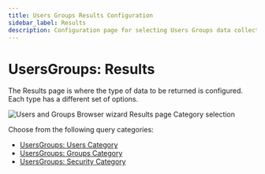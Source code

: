 ```yaml
---
title: Users Groups Results Configuration
sidebar_label: Results
description: Configuration page for selecting Users Groups data collector results including user and group properties and relationships.
---
```


# UsersGroups: Results

The Results page is where the type of data to be returned is configured. Each type has a different
set of options.

![Users and Groups Browser wizard Results page Category selection](/img/versioned_docs/accessanalyzer_11.6/accessanalyzer/admin/datacollector/adinventory/results.webp)

Choose from the following query categories:

- [UsersGroups: Users Category](/docs/accessanalyzer/11.6/accessanalyzer/admin/datacollector/usersgroups/category/users.md)
- [UsersGroups: Groups Category](/docs/accessanalyzer/11.6/accessanalyzer/admin/datacollector/usersgroups/category/groups.md)
- [UsersGroups: Security Category](/docs/accessanalyzer/11.6/accessanalyzer/admin/datacollector/usersgroups/category/security.md)
